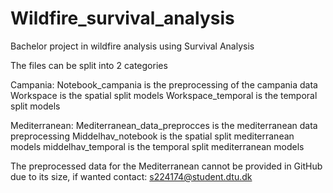 # Wildfire_survival_analysis

Bachelor project in wildfire analysis using Survival Analysis


The files can be split into 2 categories 

Campania:
Notebook_campania is the preprocessing of the campania data
Workspace is the spatial split models 
Workspace_temporal is the temporal split models

Mediterranean:
Mediterranean_data_preprocces is the mediterranean data preprocessing
Middelhav_notebook is the spatial split mediterranean models
middelhav_temporal is the temporal split mediterranean models


The preprocessed data for the Mediterranean cannot be provided in GitHub due to its size, if wanted contact: s224174@student.dtu.dk

